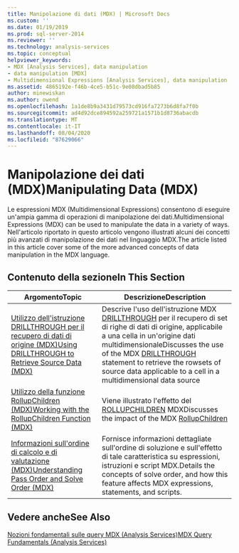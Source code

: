 ```yaml
---
title: Manipolazione di dati (MDX) | Microsoft Docs
ms.custom: ''
ms.date: 01/19/2019
ms.prod: sql-server-2014
ms.reviewer: ''
ms.technology: analysis-services
ms.topic: conceptual
helpviewer_keywords:
- MDX [Analysis Services], data manipulation
- data manipulation [MDX]
- Multidimensional Expressions [Analysis Services], data manipulation
ms.assetid: 4865192e-f46b-4ce5-b51c-9e08dbad5b85
author: minewiskan
ms.author: owend
ms.openlocfilehash: 1a1de8b9a3431d79573cd916fa7273b6d8fa7f0b
ms.sourcegitcommit: ad4d92dce894592a259721a1571b1d8736abacdb
ms.translationtype: MT
ms.contentlocale: it-IT
ms.lasthandoff: 08/04/2020
ms.locfileid: "87629066"
---
```

# <a name="manipulating-data-mdx"></a><span data-ttu-id="3ab63-102">Manipolazione dei dati (MDX)</span><span class="sxs-lookup"><span data-stu-id="3ab63-102">Manipulating Data (MDX)</span></span>

<span data-ttu-id="3ab63-103">Le espressioni MDX (Multidimensional Expressions) consentono di eseguire un'ampia gamma di operazioni di manipolazione dei dati.</span><span class="sxs-lookup"><span data-stu-id="3ab63-103">Multidimensional Expressions (MDX) can be used to manipulate the data in a variety of ways.</span></span> <span data-ttu-id="3ab63-104">Nell'articolo riportato in questo articolo vengono illustrati alcuni dei concetti più avanzati di manipolazione dei dati nel linguaggio MDX.</span><span class="sxs-lookup"><span data-stu-id="3ab63-104">The article listed in this article cover some of the more advanced concepts of data manipulation in the MDX language.</span></span>

## <a name="in-this-section"></a><span data-ttu-id="3ab63-105">Contenuto della sezione</span><span class="sxs-lookup"><span data-stu-id="3ab63-105">In This Section</span></span>

|<span data-ttu-id="3ab63-106">Argomento</span><span class="sxs-lookup"><span data-stu-id="3ab63-106">Topic</span></span>|<span data-ttu-id="3ab63-107">Descrizione</span><span class="sxs-lookup"><span data-stu-id="3ab63-107">Description</span></span>|  
|-----------|-----------------|  
|[<span data-ttu-id="3ab63-108">Utilizzo dell'istruzione DRILLTHROUGH per il recupero di dati di origine &#40;MDX&#41;</span><span class="sxs-lookup"><span data-stu-id="3ab63-108">Using DRILLTHROUGH to Retrieve Source Data &#40;MDX&#41;</span></span>](mdx-data-manipulation-retrieve-source-data-using-drillthrough.md)|<span data-ttu-id="3ab63-109">Descrive l'uso dell'istruzione MDX [DRILLTHROUGH](/sql/mdx/mdx-data-manipulation-drillthrough) per il recupero di set di righe di dati di origine, applicabile a una cella in un'origine dati multidimensionale</span><span class="sxs-lookup"><span data-stu-id="3ab63-109">Discusses the use of the MDX [DRILLTHROUGH](/sql/mdx/mdx-data-manipulation-drillthrough) statement to retrieve the rowsets of source data applicable to a cell in a multidimensional data source</span></span>|  
|[<span data-ttu-id="3ab63-110">Utilizzo della funzione RollupChildren &#40;MDX&#41;</span><span class="sxs-lookup"><span data-stu-id="3ab63-110">Working with the RollupChildren Function &#40;MDX&#41;</span></span>](mdx-data-manipulation-rollupchildren-function.md)|<span data-ttu-id="3ab63-111">Viene illustrato l'effetto del [ROLLUPCHILDREN](/sql/mdx/rollupchildren-mdx) MDX</span><span class="sxs-lookup"><span data-stu-id="3ab63-111">Discusses the impact of the MDX [RollupChildren](/sql/mdx/rollupchildren-mdx)</span></span>
|[<span data-ttu-id="3ab63-112">Informazioni sull'ordine di calcolo e di valutazione &#40;MDX&#41;</span><span class="sxs-lookup"><span data-stu-id="3ab63-112">Understanding Pass Order and Solve Order &#40;MDX&#41;</span></span>](mdx-data-manipulation-understanding-pass-order-and-solve-order.md)|<span data-ttu-id="3ab63-113">Fornisce informazioni dettagliate sull'ordine di soluzione e sull'effetto di tale caratteristica su espressioni, istruzioni e script MDX.</span><span class="sxs-lookup"><span data-stu-id="3ab63-113">Details the concepts of solve order, and how this feature affects MDX expressions, statements, and scripts.</span></span>|  

<!-- ??

|[Script for Search and Replace] function on the analysis of multidimensional data.|

GeneMi is removing this commented row because it is unclear what article its link meant to link to.
Also, I had to add its leading '|' character, for consistency to aid bulk automated updated to our markdown source code.

GeneMi , 2019/01/19
-->

## <a name="see-also"></a><span data-ttu-id="3ab63-114">Vedere anche</span><span class="sxs-lookup"><span data-stu-id="3ab63-114">See Also</span></span>

[<span data-ttu-id="3ab63-115">Nozioni fondamentali sulle query MDX (Analysis Services)</span><span class="sxs-lookup"><span data-stu-id="3ab63-115">MDX Query Fundamentals (Analysis Services)</span></span>](mdx-query-fundamentals-analysis-services.md)
